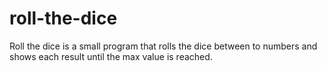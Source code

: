 # roll-the-dice
Roll the dice is a small program that rolls the dice between to numbers and shows each result until the max value is reached.
